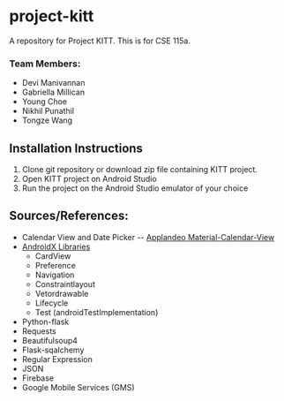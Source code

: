 # project-kitt
A repository for Project KITT. This is for CSE 115a.
### Team Members:
- Devi Manivannan
- Gabriella Millican
- Young Choe
- Nikhil Punathil
- Tongze Wang

## Installation Instructions
1. Clone git repository or download zip file containing KITT project. 
2. Open KITT project on Android Studio
3. Run the project on the Android Studio emulator of your choice


## Sources/References:
- Calendar View and Date Picker -- [Applandeo Material-Calendar-View](https://github.com/Applandeo/Material-Calendar-View)
- [AndroidX Libraries](https://developer.android.com/jetpack/androidx)
  - CardView 
  - Preference
  - Navigation
  - Constraintlayout
  - Vetordrawable
  - Lifecycle
  - Test (androidTestImplementation)
- Python-flask
- Requests
- Beautifulsoup4
- Flask-sqalchemy
- Regular Expression
- JSON
- Firebase
- Google Mobile Services (GMS)

